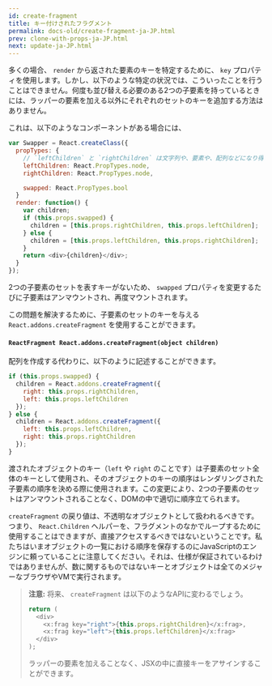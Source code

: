 ```yaml
---
id: create-fragment
title: キー付けされたフラグメント
permalink: docs-old/create-fragment-ja-JP.html
prev: clone-with-props-ja-JP.html
next: update-ja-JP.html
---
```


多くの場合、 `render` から返された要素のキーを特定するために、 `key` プロパティを使用します。しかし、以下のような特定の状況では、こういったことを行うことはできません。何度も並び替える必要のある2つの子要素を持っているときには、ラッパーの要素を加える以外にそれぞれのセットのキーを追加する方法はありません。

これは、以下のようなコンポーネントがある場合には、

```js
var Swapper = React.createClass({
  propTypes: {
    // `leftChildren` と `rightChildren` は文字列や、要素や、配列などになり得ます。
    leftChildren: React.PropTypes.node,
    rightChildren: React.PropTypes.node,

    swapped: React.PropTypes.bool
  }
  render: function() {
    var children;
    if (this.props.swapped) {
      children = [this.props.rightChildren, this.props.leftChildren];
    } else {
      children = [this.props.leftChildren, this.props.rightChildren];
    }
    return <div>{children}</div>;
  }
});
```

2つの子要素のセットを表すキーがないため、 `swapped` プロパティを変更するたびに子要素はアンマウントされ、再度マウントされます。

この問題を解決するために、子要素のセットのキーを与える `React.addons.createFragment` を使用することができます。

#### `ReactFragment React.addons.createFragment(object children)`

配列を作成する代わりに、以下のように記述することができます。

```js
if (this.props.swapped) {
  children = React.addons.createFragment({
    right: this.props.rightChildren,
    left: this.props.leftChildren
  });
} else {
  children = React.addons.createFragment({
    left: this.props.leftChildren,
    right: this.props.rightChildren
  });
}
```

渡されたオブジェクトのキー（`left` や `right` のことです）は子要素のセット全体のキーとして使用され、そのオブジェクトのキーの順序はレンダリングされた子要素の順序を決める際に使用されます。この変更により、2つの子要素のセットはアンマウントされることなく、DOMの中で適切に順序立てられます。

`createFragment` の戻り値は、不透明なオブジェクトとして扱われるべきです。つまり、 `React.Children` ヘルパーを、フラグメントのなかでループするために使用することはできますが、直接アクセスするべきではないということです。私たちはいまオブジェクトの一覧における順序を保存するのにJavaScriptのエンジンに頼っていることに注意してください。それは、仕様が保証されているわけではありませんが、数に関するものではないキーとオブジェクトは全てのメジャーなブラウザやVMで実行されます。

> **注意:**
> 将来、 `createFragment` は以下のようなAPIに変わるでしょう。
>
> ```js
> return (
>   <div>
>     <x:frag key="right">{this.props.rightChildren}</x:frag>,
>     <x:frag key="left">{this.props.leftChildren}</x:frag>
>   </div>
> );
> ```
>
> ラッパーの要素を加えることなく、JSXの中に直接キーをアサインすることができます。
